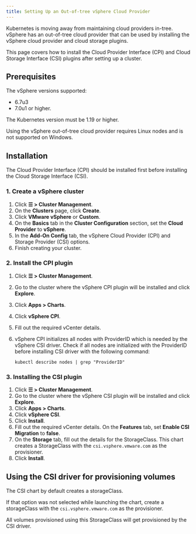 ```yaml
---
title: Setting Up an Out-of-tree vSphere Cloud Provider
---
```


<head>
  <link rel="canonical" href="https://ranchermanager.docs.rancher.com/how-to-guides/new-user-guides/kubernetes-clusters-in-rancher-setup/set-up-cloud-providers/configure-out-of-tree-vsphere"/>
</head>

Kubernetes is moving away from maintaining cloud providers in-tree. vSphere has an out-of-tree cloud provider that can be used by installing the vSphere cloud provider and cloud storage plugins.

This page covers how to install the Cloud Provider Interface (CPI) and Cloud Storage Interface (CSI) plugins after setting up a cluster.

## Prerequisites

The vSphere versions supported:

* 6.7u3
* 7.0u1 or higher.

The Kubernetes version must be 1.19 or higher.

Using the vSphere out-of-tree cloud provider requires Linux nodes and is not supported on Windows.

## Installation

The Cloud Provider Interface (CPI) should be installed first before installing the Cloud Storage Interface (CSI).

### 1. Create a vSphere cluster

1. Click **☰ > Cluster Management**.
1. On the **Clusters** page, click **Create**.
1. Click **VMware vSphere** or **Custom**.
1. On the **Basics** tab in the **Cluster Configuration** section, set the **Cloud Provider** to **vSphere**.
1. In the **Add-On Config** tab, the vSphere Cloud Provider (CPI) and Storage Provider (CSI) options.
1. Finish creating your cluster.

### 2. Install the CPI plugin

1. Click **☰ > Cluster Management**.
1. Go to the cluster where the vSphere CPI plugin will be installed and click **Explore**.
1. Click **Apps > Charts**.
1. Click **vSphere CPI**.
1. Fill out the required vCenter details.
1. vSphere CPI initializes all nodes with ProviderID which is needed by the vSphere CSI driver. Check if all nodes are initialized with the ProviderID before installing CSI driver with the following command:

    ```
    kubectl describe nodes | grep "ProviderID"
    ```

### 3. Installing the CSI plugin

1. Click **☰ > Cluster Management**.
1. Go to the cluster where the vSphere CSI plugin will be installed and click **Explore**.
1. Click **Apps > Charts**.
1. Click **vSphere CSI**.
1. Click **Install**.
1. Fill out the required vCenter details. On the **Features** tab, set **Enable CSI Migration** to **false**.
3. On the **Storage** tab, fill out the details for the StorageClass. This chart creates a StorageClass with the `csi.vsphere.vmware.com` as the provisioner.
1. Click **Install**.


## Using the CSI driver for provisioning volumes

The CSI chart by default creates a storageClass.

If that option was not selected while launching the chart, create a storageClass with the `csi.vsphere.vmware.com` as the provisioner.

All volumes provisioned using this StorageClass will get provisioned by the CSI driver.
